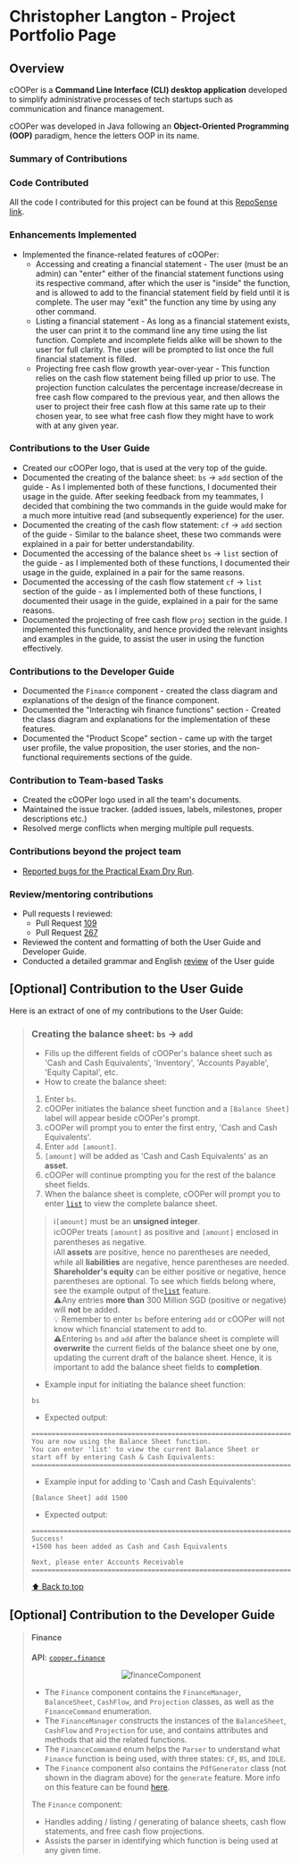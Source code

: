 # Christopher Langton - Project Portfolio Page

## Overview
cOOPer is a **Command Line Interface (CLI) desktop application** developed to simplify administrative processes of tech startups such as communication and finance management.

cOOPer was developed in Java following an **Object-Oriented Programming (OOP)** paradigm, hence the letters OOP in its name.


### Summary of Contributions

### Code Contributed

All the code I contributed for this project can be found at this [RepoSense link](https://nus-cs2113-ay2122s1.github.io/tp-dashboard/?search=&sort=groupTitle%20dsc&sortWithin=title&timeframe=commit&mergegroup=&groupSelect=groupByRepos&breakdown=true&checkedFileTypes=docs~functional-code~test-code~other&since=2021-09-25&tabOpen=true&tabType=authorship&tabAuthor=ChrisLangton&tabRepo=AY2122S1-CS2113T-W13-4%2Ftp%5Bmaster%5D&authorshipIsMergeGroup=false&authorshipFileTypes=docs~functional-code~test-code~other&authorshipIsBinaryFileTypeChecked=false).

### Enhancements Implemented

- Implemented the finance-related features of cOOPer:
  - Accessing and creating a financial statement - The user (must be an admin) can "enter" either of the financial statement functions using its respective command, after which the user is "inside" the function, and is allowed to add to the financial statement field by field until it is complete. The user may "exit" the function any time by using any other command.
  - Listing a financial statement - As long as a financial statement exists, the user can print it to the command line any time using the list function. Complete and incomplete fields alike will be shown to the user for full clarity. The user will be prompted to list once the full financial statement is filled.
  - Projecting free cash flow growth year-over-year - This function relies on the cash flow statement being filled up prior to use. The projection function calculates the percentage increase/decrease in free cash flow compared to the previous year, and then allows the user to project their free cash flow at this same rate up to their chosen year, to see what free cash flow they might have to work with at any given year.
  
### Contributions to the User Guide
- Created our cOOPer logo, that is used at the very top of the guide.
- Documented the creating of the balance sheet: `bs` → `add` section of the guide - As I implemented both of these functions, I documented their usage in the guide. After seeking feedback from my teammates, I decided that combining the two commands in the guide would make for a much more intuitive read (and subsequently experience) for the user.
- Documented the creating of the cash flow statement: `cf` → `add` section of the guide - Similar to the balance sheet, these two commands were explained in a pair for better understandability.
- Documented the accessing of the balance sheet `bs` → `list` section of the guide - as I implemented both of these functions, I documented their usage in the guide, explained in a pair for the same reasons.
- Documented the accessing of the cash flow statement `cf` → `list` section of the guide - as I implemented both of these functions, I documented their usage in the guide, explained in a pair for the same reasons.
- Documented the projecting of free cash flow `proj` section in the guide. I implemented this functionality, and hence provided the relevant insights and examples in the guide, to assist the user in using the function effectively.

<div style="page-break-after: always;"></div>

### Contributions to the Developer Guide
- Documented the `Finance` component - created the class diagram and explanations of the design of the finance component.
- Documented the "Interacting wih finance functions" section - Created the class diagram and explanations for the implementation of these features.
- Documented the "Product Scope" section - came up with the target user profile, the value proposition, the user stories, and the non-functional requirements sections of the guide.

### Contribution to Team-based Tasks
- Created the cOOPer logo used in all the team's documents.
- Maintained the issue tracker. (added issues, labels, milestones, proper descriptions etc.)
- Resolved merge conflicts when merging multiple pull requests.


### Contributions beyond the project team
- [Reported bugs for the Practical Exam Dry Run](https://github.com/ChrisLangton/ped/issues).

### Review/mentoring contributions
- Pull requests I reviewed:
  - Pull Request [109](#https://github.com/AY2122S1-CS2113T-W13-4/tp/pull/109)
  - Pull Request [267](#https://github.com/AY2122S1-CS2113T-W13-4/tp/pull/267)
- Reviewed the content and formatting of both the User Guide and Developer Guide.
- Conducted a detailed grammar and English [review](#https://github.com/AY2122S1-CS2113T-W13-4/tp/pull/258) of the User guide

<div style="page-break-after: always;"></div>

## [Optional] Contribution to the User Guide

Here is an extract of one of my contributions to the User Guide:

> ### Creating the balance sheet: `bs` → `add`
>- Fills up the different fields of cOOPer's balance sheet such as 'Cash and Cash Equivalents', 'Inventory', 'Accounts Payable', 'Equity Capital', etc.
>- How to create the balance sheet:
>1. Enter `bs`.
>2. cOOPer initiates the balance sheet function and a `[Balance Sheet]` label will appear beside cOOPer's prompt.
>3. cOOPer will prompt you to enter the first entry, 'Cash and Cash Equivalents'.
>4. Enter `add [amount]`.
>5. `[amount]` will be added as 'Cash and Cash Equivalents' as an **asset**.
>6. cOOPer will continue prompting you for the rest of the balance sheet fields.
>7. When the balance sheet is complete, cOOPer will prompt you to enter [`list`](#viewing-the-balance-sheet-bs--list) to view the complete balance sheet.
>> ℹ️`[amount]` must be an **unsigned integer**.<br>
>> ℹ️cOOPer treats `[amount]` as positive and `[amount]` enclosed in parentheses as negative.<br>
>> ℹ️All **assets** are positive, hence no parentheses are needed, while all **liabilities** are negative, hence parentheses are needed. **Shareholder's equity** can be either positive or negative, hence parentheses are optional. To see which fields belong where, see the example output of the[`list`](#viewing-the-balance-sheet-bs--list) feature.<br>
>> ⚠️Any entries **more than** 300 Million SGD (positive or negative) will **not** be added.<br>
>> 💡   Remember to enter `bs` before entering `add` or cOOPer will not know which financial statement to add to.<br>
>> ⚠️Entering `bs` and `add` after the balance sheet is complete will **overwrite** the current fields of the balance sheet one by one, updating the current draft of the balance sheet. Hence, it is important to add the balance sheet fields to **completion**. <br>
>
>
>- Example input for initiating the balance sheet function:
>
>```
> bs
>```
>
>- Expected output:
>
>```
>=========================================================================
>You are now using the Balance Sheet function.
>You can enter 'list' to view the current Balance Sheet or
>start off by entering Cash & Cash Equivalents:
>=========================================================================
>```
>
>- Example input for adding to 'Cash and Cash Equivalents':
>
>```
> [Balance Sheet] add 1500
>```
>
>- Expected output:
>
>```
>=========================================================================
>Success!
>+1500 has been added as Cash and Cash Equivalents
>
>Next, please enter Accounts Receivable
>=========================================================================
>```
>
>[⬆️ Back to top](#whats-in-this-user-guide)

<div style="page-break-after: always;"></div>

## [Optional] Contribution to the Developer Guide

>#### Finance
>
>**API**: [`cooper.finance`](https://github.com/AY2122S1-CS2113T-W13-4/tp/tree/master/src/main/java/cooper/finance)
>
><p align="center">
>    <img src="developerGuideDiagrams/financeComponent.png" alt="financeComponent"><br>
></p>
>
>+ The `Finance` component contains the `FinanceManager`, `BalanceSheet`, `CashFlow`, and `Projection` classes, as well as the `FinanceCommand` enumeration.
>+ The `FinanceManager` constructs the instances of the `BalanceSheet`, `CashFlow` and `Projection` for use, and contains attributes and methods that aid the related functions.
>+ The `FinanceCommamnd` enum helps the `Parser` to understand what `Finance` function is being used, with three states: `CF`, `BS`, and `IDLE`.
>+ The `Finance` component also contains the `PdfGenerator` class (not shown in the diagram above) for the `generate` feature. More info on this feature can be found [here](#generating-a-pdf-from-the-financial-statement).
>
>The `Finance` component:
>+ Handles adding / listing / generating of balance sheets, cash flow statements, and free cash flow projections.
>+ Assists the parser in identifying which function is being used at any given time.